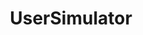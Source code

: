 ---
title: UserSimulator
crosslinks:
- CringeAnarchy
- talesfromtechsupport
- mother4
- pixelartnsfw
- Portal
- SuggestALaptop
- Breeding
---